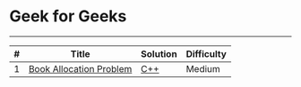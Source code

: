 # Geek for Geeks

---
| #   | Title                                                                                                     | Solution                                           | Difficulty |
|-----|-----------------------------------------------------------------------------------------------------------|----------------------------------------------------|------------|
| 1   | [Book Allocation Problem](https://www.geeksforgeeks.org/problems/allocate-minimum-number-of-pages0937/1/) | [C++](./Book%20Allocation%20Problem/solution2.cpp) | Medium     |
